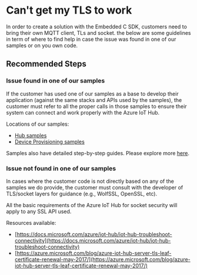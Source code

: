 <properties
  pagetitle="Can't get my TLS to work"
  service="microsoft.devices"
  resource="iothubs"
  ms.author="wduraes"
  selfhelptype="Generic"
  supporttopicids="32596722,32596725,32596731"
  productpesids="16122"
  cloudenvironments="public, fairfax, mooncake, blackforest, ussec, usnat"
  articleid="f844647a-b822-4af5-94a9-7a80e5829c45"
  ownershipid="AzureIot_IotHub" />
# Can't get my TLS to work

In order to create a solution with the Embedded C SDK, customers need to bring their own MQTT client, TLs and socket. the below are some guidelines in term of where to find help in case the issue was found in one of our samples or on you own code. 

## **Recommended Steps**

### Issue found in one of our samples

If the customer has used one of our samples as a base to develop their application (against the same stacks and APIs used by the samples), the customer must refer to all the proper calls in those samples to ensure their system can connect and work properly with the Azure IoT Hub.

Locations of our samples:

* [Hub samples](https://github.com/Azure/azure-sdk-for-c/tree/master/sdk/samples/iot/hub)
* [Device Provisioning samples](https://github.com/Azure/azure-sdk-for-c/tree/master/sdk/samples/iot/provisioning)

Samples also have detailed step-by-step guides. Please explore more [here](https://github.com/Azure/azure-sdk-for-c/tree/master/sdk/samples/iot/hub#azure-iot-hub-samples).
	
### Issue not found in one of our samples

In cases where the customer code is not directly based on any of the samples we do provide, the customer must consult with the developer of TLS/socket layers for guidance (e.g., WolfSSL, OpenSSL, etc).

All the basic requirements of the Azure IoT Hub for socket security will apply to any SSL API used.

Resources available:

* [https://docs.microsoft.com/azure/iot-hub/iot-hub-troubleshoot-connectivity](https://docs.microsoft.com/azure/iot-hub/iot-hub-troubleshoot-connectivity)
* [https://azure.microsoft.com/blog/azure-iot-hub-server-tls-leaf-certificate-renewal-may-2017/](https://azure.microsoft.com/blog/azure-iot-hub-server-tls-leaf-certificate-renewal-may-2017/)
